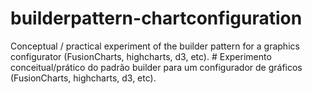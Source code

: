 # builderpattern-chartconfiguration
Conceptual / practical experiment of the builder pattern for a graphics configurator (FusionCharts, highcharts, d3, etc). # Experimento conceitual/prático do padrão builder para um configurador de gráficos (FusionCharts, highcharts, d3, etc).
